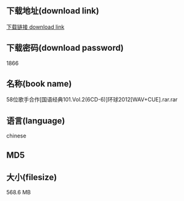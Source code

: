 ## 下载地址(download link)
[下载链接 download link](https://voluble-croquembouche-d321dc.netlify.app/?s=58%E4%BD%8D%E6%AD%8C%E6%89%8B%E5%90%88%E4%BD%9C%5B%E5%9B%BD%E8%AF%AD%E7%BB%8F%E5%85%B8101.Vol.2%286CD-6%29%5D%E7%8E%AF%E7%90%832012%5BWAV%2BCUE%5D.rar)

## 下载密码(download password)
1866

## 名称(book name)
58位歌手合作[国语经典101.Vol.2(6CD-6)]环球2012[WAV+CUE].rar.rar

## 语言(language)
chinese

## MD5


## 大小(filesize)
568.6 MB
